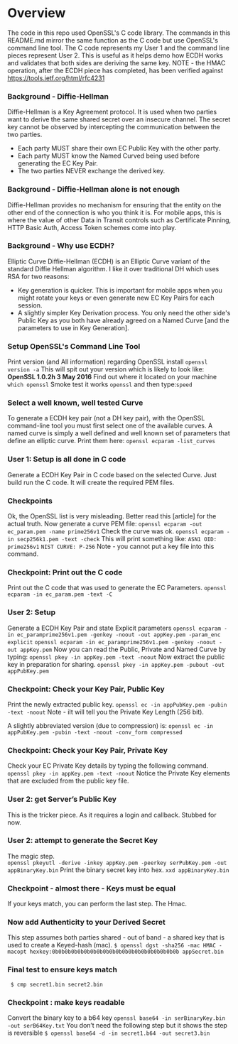 # Overview
The code in this repo used OpenSSL's C code library.  The commands in this README.md mirror the same function as the C code but use OpenSSL's command line tool.  The C code represents my User 1 and the command line pieces represent User 2.   This is useful as it helps demo how ECDH works and validates that both sides are deriving the same key. NOTE - the HMAC operation, after the ECDH piece has completed, has been verified against https://tools.ietf.org/html/rfc4231

### Background - Diffie-Hellman
Diffie-Hellman is a Key Agreement protocol.  It is used when two parties want to derive the same shared secret over an insecure channel. The secret key cannot be observed by intercepting the communication between the two parties.  

 - Each party MUST share their own EC Public Key with the other party.
 - Each party MUST know the Named Curved being used before generating the EC Key Pair.
 - The two parties NEVER exchange the derived key.  

### Background - Diffie-Hellman alone is not enough
Diffie-Hellman provides no mechanism for ensuring that the entity on the other end of the connection is who you think it is. For mobile apps, this is where the value of other Data in Transit controls such as Certificate Pinning, HTTP Basic Auth, Access Token schemes come into play.

### Background - Why use ECDH?
Elliptic Curve Diffie-Hellman (ECDH) is an Elliptic Curve variant of the standard Diffie Hellman algorithm.  I like it over traditional DH which uses RSA for two reasons:
 - Key generation is quicker.  This is important for mobile apps when you might rotate your keys or even generate new EC Key Pairs for each session. 
 - A slightly simpler Key Derivation process.  You only need the other side's Public Key as you both have already agreed on a Named Curve [and the parameters to use in Key Generation].

### Setup OpenSSL's Command Line Tool
Print version (and All information) regarding OpenSSL install
`openssl version -a`
This will spit out your version which is likely to look like: **OpenSSL 1.0.2h  3 May 2016**
Find out where it located on your machine
`which openssl` Smoke test it works `openssl` and then type:`speed`

### Select a well known, well tested Curve
To generate a ECDH key pair (not a DH key pair), with the OpenSSL command-line tool you must first select one of the available curves. A named curve is simply a well defined and well known set of parameters that define an elliptic curve.  Print them here: `openssl ecparam -list_curves`

### User 1:  Setup is all done in C code
Generate a ECDH Key Pair in C code based on the selected Curve. Just build run the C code. It will create the required PEM files.

### Checkpoints
Ok, the OpenSSL list is very misleading.  Better read this [article] for the actual truth.  Now generate a curve PEM file: `openssl ecparam -out ec_param.pem -name prime256v1`
Check the curve was ok.
`openssl ecparam -in secp256k1.pem -text -check`
This will print something like:
`ASN1 OID: prime256v1`
`NIST CURVE: P-256`
Note - you cannot put a key file into this command.
### Checkpoint: Print out the C code
Print out the C code that was used to generate the EC Parameters.
`openssl ecparam -in ec_param.pem -text -C`
### User 2:  Setup 
Generate a ECDH Key Pair and state Explicit parameters
`openssl ecparam -in ec_paramprime256v1.pem -genkey -noout -out appKey.pem -param_enc explicit`
`openssl ecparam -in ec_paramprime256v1.pem -genkey -noout -out appKey.pem`
Now you can read the Public, Private and Named Curve by typing:
`openssl pkey -in appKey.pem -text -noout`
Now extract the public key in preparation for sharing.
`openssl pkey -in appKey.pem -pubout -out appPubKey.pem`
### Checkpoint: Check your Key Pair, Public Key
Print the newly extracted public key.
`openssl ec -in appPubKey.pem -pubin -text -noout`
Note - iIt will tell you the Private Key Length (256 bit).

A slightly abbreviated version (due to compression) is:
`openssl ec -in appPubKey.pem -pubin -text -noout -conv_form compressed`
### Checkpoint: Check your Key Pair, Private Key
Check your EC Private Key details by typing the following command.
`openssl pkey -in appKey.pem -text -noout`
Notice the Private Key elements that are excluded from the public key file.
### User 2: get Server’s Public Key
This is the tricker piece.  As it requires a login and callback. Stubbed for now.
### User 2: attempt to generate the Secret Key
The magic step.  
`openssl pkeyutl -derive -inkey appKey.pem -peerkey serPubKey.pem -out appBinaryKey.bin`
Print the binary secret key into hex.
`xxd appBinaryKey.bin`
### Checkpoint - almost there - Keys must be equal
If your keys match, you can perform the last step. The Hmac.
### Now add Authenticity to your Derived Secret
This step assumes both parties shared - out of band - a shared key that is used to create a Keyed-hash (mac).
`$ openssl dgst -sha256 -mac HMAC -macopt hexkey:0b0b0b0b0b0b0b0b0b0b0b0b0b0b0b0b0b0b0b0b appSecret.bin`
### Final test to ensure keys match
` $ cmp secret1.bin secret2.bin`
### Checkpoint : make keys readable
Convert the binary key to a b64 key
`openssl base64 -in serBinaryKey.bin -out serB64Key.txt`
You don’t need the following step but it shows the step is reversible 
`$ openssl base64 -d -in secret1.b64 -out secret3.bin`
